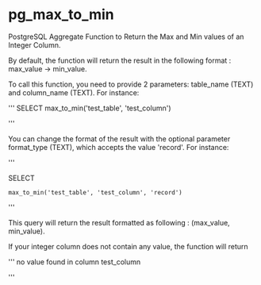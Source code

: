 # pg_max_to_min
PostgreSQL Aggregate Function to Return the Max and Min values of an Integer Column. 

By default, the function will return the result in the following format : max_value -> min_value. 

To call this function, you need to provide 2 parameters: table_name (TEXT) and column_name (TEXT). 
For instance: 

'''
SELECT max_to_min('test_table', 'test_column')

'''

You can change the format of the result with the optional parameter format_type (TEXT), which accepts the value 'record'. 
For instance:

'''

SELECT 

    max_to_min('test_table', 'test_column', 'record')
    
'''    
    
This query will return the result formatted as following : (max_value, min_value). 

If your integer column does not contain any value, the function will return 

''' 
no value found in column test_column

''' 
